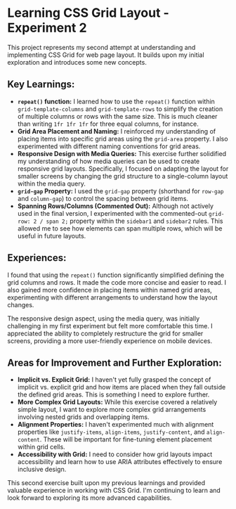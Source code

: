 # Learning CSS Grid Layout - Experiment 2

This project represents my second attempt at understanding and implementing CSS Grid for web page layout.  It builds upon my initial exploration and introduces some new concepts.

## Key Learnings:

* **`repeat()` function:** I learned how to use the `repeat()` function within `grid-template-columns` and `grid-template-rows` to simplify the creation of multiple columns or rows with the same size.  This is much cleaner than writing `1fr 1fr 1fr` for three equal columns, for instance.
* **Grid Area Placement and Naming:** I reinforced my understanding of placing items into specific grid areas using the `grid-area` property. I also experimented with different naming conventions for grid areas.
* **Responsive Design with Media Queries:** This exercise further solidified my understanding of how media queries can be used to create responsive grid layouts.  Specifically, I focused on adapting the layout for smaller screens by changing the grid structure to a single-column layout within the media query.
* **`grid-gap` Property:** I used the `grid-gap` property (shorthand for `row-gap` and `column-gap`) to control the spacing between grid items.
* **Spanning Rows/Columns (Commented Out):** Although not actively used in the final version, I experimented with the commented-out `grid-row: 2 / span 2;` property within the `sidebar1` and `sidebar2` rules.  This allowed me to see how elements can span multiple rows, which will be useful in future layouts.


## Experiences:

I found that using the `repeat()` function significantly simplified defining the grid columns and rows.  It made the code more concise and easier to read. I also gained more confidence in placing items within named grid areas, experimenting with different arrangements to understand how the layout changes.

The responsive design aspect, using the media query, was initially challenging in my first experiment but felt more comfortable this time. I appreciated the ability to completely restructure the grid for smaller screens, providing a more user-friendly experience on mobile devices.


## Areas for Improvement and Further Exploration:

* **Implicit vs. Explicit Grid:**  I haven't yet fully grasped the concept of implicit vs. explicit grid and how items are placed when they fall outside the defined grid areas.  This is something I need to explore further.
* **More Complex Grid Layouts:** While this exercise covered a relatively simple layout, I want to explore more complex grid arrangements involving nested grids and overlapping items.
* **Alignment Properties:** I haven't experimented much with alignment properties like `justify-items`, `align-items`, `justify-content`, and `align-content`.  These will be important for fine-tuning element placement within grid cells.
* **Accessibility with Grid:** I need to consider how grid layouts impact accessibility and learn how to use ARIA attributes effectively to ensure inclusive design.


This second exercise built upon my previous learnings and provided valuable experience in working with CSS Grid. I'm continuing to learn and look forward to exploring its more advanced capabilities.
